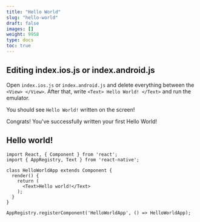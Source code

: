 ```yaml
---
title: "Hello World"
slug: "hello-world"
draft: false
images: []
weight: 9958
type: docs
toc: true
---
```


## Editing index.ios.js or index.android.js 
Open `index.ios.js` or `index.android.js` and delete everything between the `<View> </View>`. After that, write `<Text> Hello World! </Text>` and run the emulator. 

You should see `Hello World!` written on the screen!

Congrats! You've successfully written your first Hello World!

## Hello world!
    import React, { Component } from 'react';
    import { AppRegistry, Text } from 'react-native';
    
    class HelloWorldApp extends Component {
      render() {
        return (
          <Text>Hello world!</Text>
        );
      }
    }
    
    AppRegistry.registerComponent('HelloWorldApp', () => HelloWorldApp);

